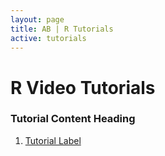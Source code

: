 ```yaml
---
layout: page
title: AB | R Tutorials
active: tutorials
---
```

<!--- 
# CONTENT COMING SOON
 <center>
<img src="https://media.giphy.com/media/5AiQLaZhFBeGk/giphy.gif" width="480" height="269" class="img-responsive" alt="Responsive image">
</center> --->

# R Video Tutorials

### Tutorial Content Heading
<ol>
  <li> <a href="http://aaronbaggett.com/videotest" target="_blank">Tutorial Label</a> </li>
</ol>